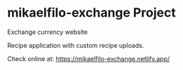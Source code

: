 # mikaelfilo-exchange Project
Exchange currency website

Recipe application with custom recipe uploads.

Check online at: https://mikaelfilo-exchange.netlify.app/
